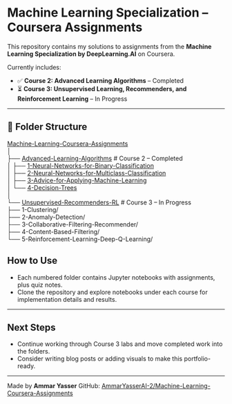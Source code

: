 
# Machine Learning Specialization – Coursera Assignments

This repository contains my solutions to assignments from the **Machine Learning Specialization by DeepLearning.AI** on Coursera.

Currently includes:
- ✅ **Course 2: Advanced Learning Algorithms** – Completed
- ⏳ **Course 3: Unsupervised Learning, Recommenders, and Reinforcement Learning** – In Progress

---

## 📂 Folder Structure

[Machine-Learning-Coursera-Assignments](https://github.com/AmmarYasserAI-2/Machine-Learning-Coursera-Assignments)  
│  
├── [Advanced-Learning-Algorithms](https://github.com/AmmarYasserAI-2/Machine-Learning-Coursera-Assignments/tree/main/Advanced%20Learning%20algorithms%20course)                 # Course 2 – Completed  
│   ├── [1-Neural-Networks-for-Binary-Classification](https://github.com/AmmarYasserAI-2/Machine-Learning-Coursera-Assignments/tree/main/Advanced%20Learning%20algorithms%20course/1.%20Neural%20Networks%20for%20Binary%20Classification)  
│   ├── [2-Neural-Networks-for-Multiclass-Classification](https://github.com/AmmarYasserAI-2/Machine-Learning-Coursera-Assignments/tree/main/Advanced%20Learning%20algorithms%20course/2.%20Neural%20Networks%20for%20Multiclass%20Classification)  
│   ├── [3-Advice-for-Applying-Machine-Learning](https://github.com/AmmarYasserAI-2/Machine-Learning-Coursera-Assignments/tree/main/Advanced%20Learning%20algorithms%20course/3.%20Advice%20for%20Applying%20Machine%20Learning)  
│   └── [4-Decision-Trees](https://github.com/AmmarYasserAI-2/Machine-Learning-Coursera-Assignments/tree/main/Advanced%20Learning%20algorithms%20course/4.%20Decision%20Trees)  
│  
└── [Unsupervised-Recommenders-RL](https://github.com/AmmarYasserAI-2/Machine-Learning-Coursera-Assignments/tree/main/Unsupervised%20Learning%2C%20Recommenders%2C%20and%20Reinforcement%20Learning)                 # Course 3 – In Progress  
    ├── 1-Clustering/  
    ├── 2-Anomaly-Detection/  
    ├── 3-Collaborative-Filtering-Recommender/  
    ├── 4-Content-Based-Filtering/  
    └── 5-Reinforcement-Learning-Deep-Q-Learning/  


##  How to Use

* Each numbered folder contains Jupyter notebooks with assignments, plus quiz notes.
* Clone the repository and explore notebooks under each course for implementation details and results.

---

##  Next Steps

* Continue working through Course 3 labs and move completed work into the folders.
* Consider writing blog posts or adding visuals to make this portfolio-ready.

---

Made by **Ammar Yasser**
GitHub: [AmmarYasserAI-2/Machine-Learning-Coursera-Assignments](https://github.com/AmmarYasserAI-2/Machine-Learning-Coursera-Assignments)
